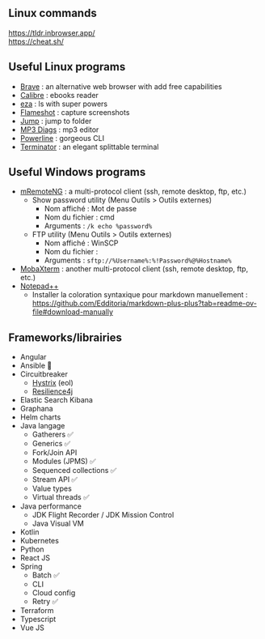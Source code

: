 ## Linux commands

https://tldr.inbrowser.app/ \
https://cheat.sh/

## Useful Linux programs

- [Brave](https://brave.com/) : an alternative web browser with add free capabilities
- [Calibre](https://calibre-ebook.com/) : ebooks reader
- [eza](https://github.com/eza-community/eza) : ls with super powers
- [Flameshot](https://flameshot.org/docs/installation/installation-linux/) : capture screenshots
- [Jump](https://github.com/gsamokovarov/jump) : jump to folder
- [MP3 Diags](https://mp3diags.sourceforge.net/) : mp3 editor
- [Powerline](https://github.com/powerline/powerline) : gorgeous CLI
- [Terminator](https://github.com/gnome-terminator/terminator) : an elegant splittable terminal

## Useful Windows programs

- [mRemoteNG](https://github.com/mRemoteNG/mRemoteNG) : a multi-protocol client (ssh, remote desktop, ftp, etc.)
  - Show password utility (Menu Outils > Outils externes)
    - Nom affiché : Mot de passe
    - Nom du fichier : cmd
    - Arguments : `/k echo %password%`
  - FTP utility (Menu Outils > Outils externes)
    - Nom affiché : WinSCP
    - Nom du fichier : <chemin vers WinSCP.exe>
    - Arguments : `sftp://%Username%:%!Password%@%Hostname%`
- [MobaXterm](https://mobaxterm.mobatek.net/) : another multi-protocol client (ssh, remote desktop, ftp, etc.)
- [Notepad++](https://notepad-plus-plus.org/)
  - Installer la coloration syntaxique pour markdown manuellement : https://github.com/Edditoria/markdown-plus-plus?tab=readme-ov-file#download-manually

## Frameworks/librairies

- Angular
- Ansible 📓
- Circuitbreaker
  - [Hystrix](https://github.com/Netflix/Hystrix) (eol)
  - [Resilience4j](https://github.com/resilience4j/resilience4j)
- Elastic Search Kibana
- Graphana
- Helm charts
- Java langage
  * Gatherers :white_check_mark: 
  * Generics :white_check_mark:
  * Fork/Join API
  * Modules (JPMS) :white_check_mark:
  * Sequenced collections :white_check_mark:
  * Stream API :white_check_mark:
  * Value types
  * Virtual threads :white_check_mark:
- Java performance
  * JDK Flight Recorder / JDK Mission Control
  * Java Visual VM
- Kotlin
- Kubernetes
- Python
- React JS
- Spring
  * Batch :white_check_mark:
  * CLI
  * Cloud config
  * Retry :white_check_mark:
- Terraform
- Typescript
- Vue JS
